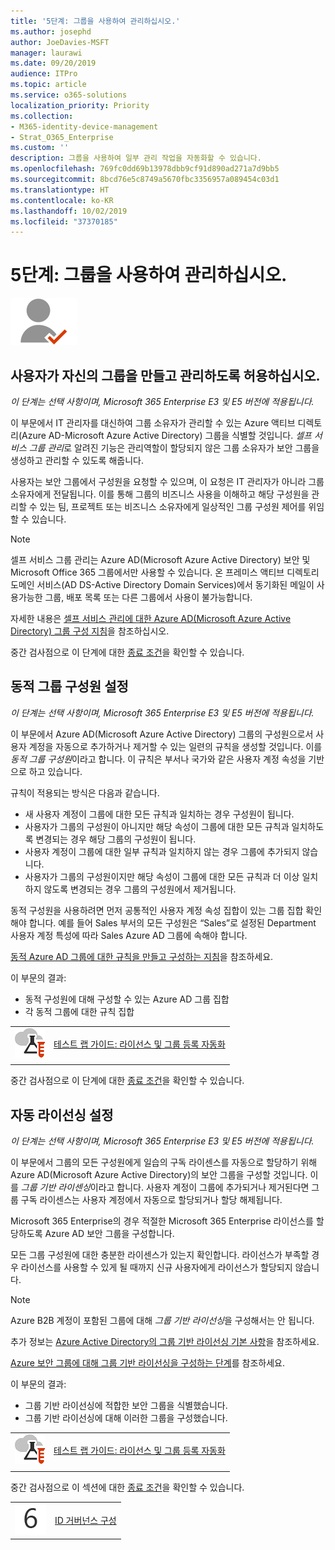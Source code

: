 ```yaml
---
title: '5단계: 그룹을 사용하여 관리하십시오.'
ms.author: josephd
author: JoeDavies-MSFT
manager: laurawi
ms.date: 09/20/2019
audience: ITPro
ms.topic: article
ms.service: o365-solutions
localization_priority: Priority
ms.collection:
- M365-identity-device-management
- Strat_O365_Enterprise
ms.custom: ''
description: 그룹을 사용하여 일부 관리 작업을 자동화할 수 있습니다.
ms.openlocfilehash: 769fc0dd69b13978dbb9cf91d890ad271a7d9bb5
ms.sourcegitcommit: 8bcd76e5c8749a5670fbc3356957a089454c03d1
ms.translationtype: HT
ms.contentlocale: ko-KR
ms.lasthandoff: 10/02/2019
ms.locfileid: "37370185"
---
```

# <a name="step-5-use-groups-for-management"></a>5단계: 그룹을 사용하여 관리하십시오.

![2단계-ID](./media/deploy-foundation-infrastructure/identity_icon-small.png)

<a name="identity-self-service-groups"></a>
## <a name="allow-users-to-create-and-manage-their-own-groups"></a>사용자가 자신의 그룹을 만들고 관리하도록 허용하십시오.

*이 단계는 선택 사항이며, Microsoft 365 Enterprise E3 및 E5 버전에 적용됩니다.*

이 부문에서 IT 관리자를 대신하여 그룹 소유자가 관리할 수 있는 Azure 액티브 디렉토리(Azure AD-Microsoft Azure Active Directory) 그룹을 식별할 것입니다. *셀프 서비스 그룹 관리*로 알려진 기능은 관리역할이 할당되지 않은 그룹 소유자가 보안 그룹을 생성하고 관리할 수 있도록 해줍니다. 

사용자는 보안 그룹에서 구성원을 요청할 수 있으며, 이 요청은 IT 관리자가 아니라 그룹 소유자에게 전달됩니다. 이를 통해 그룹의 비즈니스 사용을 이해하고 해당 구성원을 관리할 수 있는 팀, 프로젝트 또는 비즈니스 소유자에게 일상적인 그룹 구성원 제어를 위임할 수 있습니다.

>[!Note]
>셀프 서비스 그룹 관리는 Azure AD(Microsoft Azure Active Directory) 보안 및 Microsoft Office 365 그룹에서만 사용할 수 있습니다. 온 프레미스 액티브 디렉토리 도메인 서비스(AD DS-Active Directory Domain Services)에서 동기화된 메일이 사용가능한 그룹, 배포 목록 또는 다른 그룹에서 사용이 불가능합니다.
>

자세한 내용은 [셀프 서비스 관리에 대한 Azure AD(Microsoft Azure Active Directory) 그룹 구성 지침](https://docs.microsoft.com/azure/active-directory/active-directory-accessmanagement-self-service-group-management)을 참조하십시오.

중간 검사점으로 이 단계에 대한 [종료 조건](identity-exit-criteria.md#crit-identity-self-service-groups)을 확인할 수 있습니다.

<a name="identity-dyn-groups"></a>
## <a name="set-up-dynamic-group-membership"></a>동적 그룹 구성원 설정

*이 단계는 선택 사항이며, Microsoft 365 Enterprise E3 및 E5 버전에 적용됩니다.*

이 부문에서 Azure AD(Microsoft Azure Active Directory) 그룹의 구성원으로서 사용자 계정을 자동으로 추가하거나 제거할 수 있는 일련의 규칙을 생성할 것입니다. 이를 *동적 그룹 구성원*이라고 합니다. 이 규칙은 부서나 국가와 같은 사용자 계정 속성을 기반으로 하고 있습니다.

규칙이 적용되는 방식은 다음과 같습니다.

- 새 사용자 계정이 그룹에 대한 모든 규칙과 일치하는 경우 구성원이 됩니다.
- 사용자가 그룹의 구성원이 아니지만 해당 속성이 그룹에 대한 모든 규칙과 일치하도록 변경되는 경우 해당 그룹의 구성원이 됩니다.
- 사용자 계정이 그룹에 대한 일부 규칙과 일치하지 않는 경우 그룹에 추가되지 않습니다.
- 사용자가 그룹의 구성원이지만 해당 속성이 그룹에 대한 모든 규칙과 더 이상 일치하지 않도록 변경되는 경우 그룹의 구성원에서 제거됩니다.

동적 구성원을 사용하려면 먼저 공통적인 사용자 계정 속성 집합이 있는 그룹 집합 확인해야 합니다. 예를 들어 Sales 부서의 모든 구성원은 “Sales”로 설정된 Department 사용자 계정 특성에 따라 Sales Azure AD 그룹에 속해야 합니다.

[동적 Azure AD 그룹에 대한 규칙을 만들고 구성하는 지침](https://docs.microsoft.com/azure/active-directory/active-directory-groups-dynamic-membership-azure-portal)을 참조하세요.

이 부문의 결과:

- 동적 구성원에 대해 구성할 수 있는 Azure AD 그룹 집합
- 각 동적 그룹에 대한 규칙 집합

|||
|:-------|:-----|
|![Microsoft 클라우드의 테스트 랩 가이드](media/m365-enterprise-test-lab-guides/cloud-tlg-icon-small.png)| [테스트 랩 가이드: 라이선스 및 그룹 등록 자동화](automate-licenses-group-membership-microsoft-365-test-environment.md) |
|||

중간 검사점으로 이 단계에 대한 [종료 조건](identity-exit-criteria.md#crit-identity-dyn-groups)을 확인할 수 있습니다.

<a name="identity-group-license"></a>
## <a name="set-up-automatic-licensing"></a>자동 라이선싱 설정

*이 단계는 선택 사항이며, Microsoft 365 Enterprise E3 및 E5 버전에 적용됩니다.*

이 부문에서 그룹의 모든 구성원에게 일습의 구독 라이센스를 자동으로 할당하기 위해 Azure AD(Microsoft Azure Active Directory)의 보안 그룹을 구성할 것입니다. 이를 *그룹 기반 라이센싱*이라고 합니다. 사용자 계정이 그룹에 추가되거나 제거된다면 그룹 구독 라이센스는 사용자 계정에서 자동으로 할당되거나 할당 해제됩니다.

Microsoft 365 Enterprise의 경우 적절한 Microsoft 365 Enterprise 라이선스를 할당하도록 Azure AD 보안 그룹을 구성합니다.

모든 그룹 구성원에 대한 충분한 라이센스가 있는지 확인합니다. 라이선스가 부족할 경우 라이선스를 사용할 수 있게 될 때까지 신규 사용자에게 라이선스가 할당되지 않습니다.

>[!Note]
>Azure B2B 계정이 포함된 그룹에 대해 *그룹 기반 라이선싱*을 구성해서는 안 됩니다.
>

추가 정보는 [Azure Active Directory의 그룹 기반 라이선싱 기본 사항](https://docs.microsoft.com/azure/active-directory/active-directory-licensing-whatis-azure-portal)을 참조하세요.

[Azure 보안 그룹에 대해 그룹 기반 라이선싱을 구성하는 단계](https://docs.microsoft.com/azure/active-directory/active-directory-licensing-group-assignment-azure-portal)를 참조하세요.

이 부문의 결과:

- 그룹 기반 라이선싱에 적합한 보안 그룹을 식별했습니다.
- 그룹 기반 라이선싱에 대해 이러한 그룹을 구성했습니다.

|||
|:-------|:-----|
|![Microsoft 클라우드의 테스트 랩 가이드](media/m365-enterprise-test-lab-guides/cloud-tlg-icon-small.png)| [테스트 랩 가이드: 라이선스 및 그룹 등록 자동화](automate-licenses-group-membership-microsoft-365-test-environment.md) |
|||

중간 검사점으로 이 섹션에 대한 [종료 조건](identity-exit-criteria.md#crit-identity-group-license)을 확인할 수 있습니다.

|||
|:-------|:-----|
|![6단계](./media/stepnumbers/Step6.png)| [ID 거버넌스 구성](identity-configure-identity-governance.md) |
